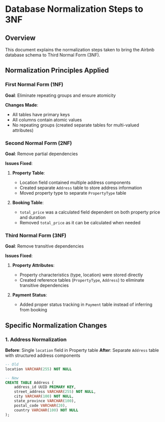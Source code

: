 # Database Normalization Steps to 3NF

## Overview

This document explains the normalization steps taken to bring the Airbnb database schema to Third Normal Form (3NF).

## Normalization Principles Applied

### First Normal Form (1NF)

**Goal**: Eliminate repeating groups and ensure atomicity

**Changes Made**:

- All tables have primary keys
- All columns contain atomic values
- No repeating groups (created separate tables for multi-valued attributes)

### Second Normal Form (2NF)

**Goal**: Remove partial dependencies

**Issues Fixed**:

1. **Property Table**:
   - Location field contained multiple address components
   - Created separate `Address` table to store address information
   - Moved property type to separate `PropertyType` table

2. **Booking Table**:
   - `total_price` was a calculated field dependent on both property price and duration
   - Removed `total_price` as it can be calculated when needed

### Third Normal Form (3NF)

**Goal**: Remove transitive dependencies

**Issues Fixed**:

1. **Property Attributes**:
   - Property characteristics (type, location) were stored directly
   - Created reference tables (`PropertyType`, `Address`) to eliminate transitive dependencies

2. **Payment Status**:
   - Added proper status tracking in `Payment` table instead of inferring from booking

## Specific Normalization Changes

### 1. Address Normalization

**Before**: Single `location` field in Property table
**After**: Separate `Address` table with structured address components

```sql
-- Old
location VARCHAR(255) NOT NULL

-- New
CREATE TABLE Address (
    address_id UUID PRIMARY KEY,
    street_address VARCHAR(255) NOT NULL,
    city VARCHAR(100) NOT NULL,
    state_province VARCHAR(100),
    postal_code VARCHAR(20),
    country VARCHAR(100) NOT NULL
);
